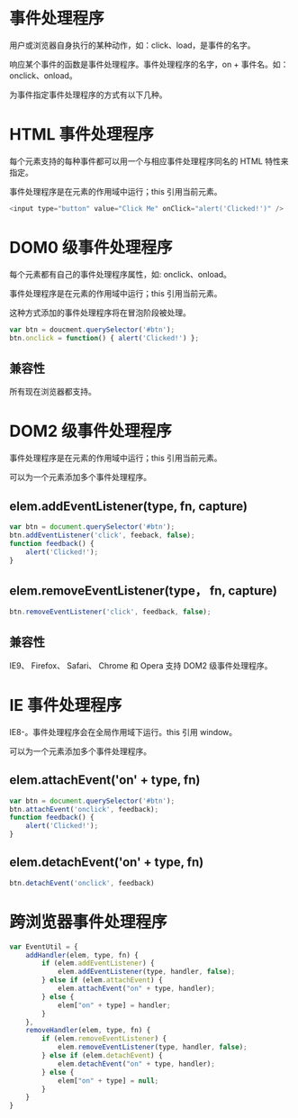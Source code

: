# 事件处理程序

用户或浏览器自身执行的某种动作，如：click、load，是事件的名字。

响应某个事件的函数是事件处理程序。事件处理程序的名字，on + 事件名。如：onclick、onload。

为事件指定事件处理程序的方式有以下几种。

# HTML 事件处理程序

每个元素支持的每种事件都可以用一个与相应事件处理程序同名的 HTML 特性来指定。

事件处理程序是在元素的作用域中运行；this 引用当前元素。

```js
<input type="button" value="Click Me" onClick="alert('Clicked!')" />
```

# DOM0 级事件处理程序

每个元素都有自己的事件处理程序属性，如: onclick、onload。

事件处理程序是在元素的作用域中运行；this 引用当前元素。

这种方式添加的事件处理程序将在冒泡阶段被处理。

```js
var btn = doucment.querySelector('#btn');
btn.onclick = function() { alert('Clicked!') };
```

## 兼容性

所有现在浏览器都支持。

# DOM2 级事件处理程序

事件处理程序是在元素的作用域中运行；this 引用当前元素。

可以为一个元素添加多个事件处理程序。

## elem.addEventListener(type, fn, capture)

```js
var btn = document.querySelector('#btn');
btn.addEventListener('click', feeback, false);
function feedback() {
    alert('Clicked!');
}
```

## elem.removeEventListener(type， fn, capture)

```js
btn.removeEventListener('click', feedback, false);
```

## 兼容性

IE9、 Firefox、 Safari、 Chrome 和 Opera 支持 DOM2 级事件处理程序。

# IE 事件处理程序

IE8-。事件处理程序会在全局作用域下运行。this 引用 window。

可以为一个元素添加多个事件处理程序。

## elem.attachEvent('on' + type, fn)

```js
var btn = document.querySelector('#btn');
btn.attachEvent('onclick', feedback);
function feedback() {
    alert('Clicked!');
}
```

## elem.detachEvent('on' + type, fn)

```js
btn.detachEvent('onclick', feedback)
```

# 跨浏览器事件处理程序

```js
var EventUtil = {
    addHandler(elem, type, fn) {
        if (elem.addEventListener) {
            elem.addEventListener(type, handler, false);
        } else if (elem.attachEvent) {
            elem.attachEvent("on" + type, handler);
        } else {
            elem["on" + type] = handler;
        }
    },
    removeHandler(elem, type, fn) {
        if (elem.removeEventListener) {
            elem.removeEventListener(type, handler, false);
        } else if (elem.detachEvent) {
            elem.detachEvent("on" + type, handler);
        } else {
            elem["on" + type] = null;
        }
    }
}
```